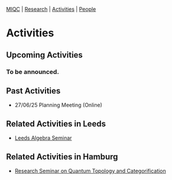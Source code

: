 [MIQC](https://benjimorris.github.io/miqc)  |  [Research](https://benjimorris.github.io/miqc/research.html)  |  [Activities](https://benjimorris.github.io/miqc/activities.html)  |  [People](https://benjimorris.github.io/miqc/people.html) 

# Activities

## Upcoming Activities
### To be announced.

## Past Activities
- 27/06/25 Planning Meeting (Online)

## Related Activities in Leeds
- [Leeds Algebra Seminar](https://mathsseminars.leeds.ac.uk/seminarseries/algebra/)

## Related Activities in Hamburg
- [Research Seminar on Quantum Topology and Categorification](https://www.math.uni-hamburg.de/home/wedrich/ResSem.html)
